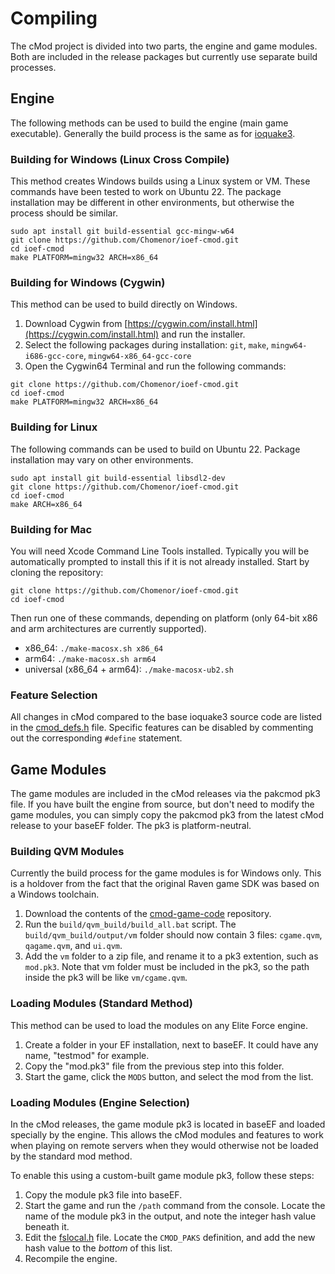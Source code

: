 # Compiling

The cMod project is divided into two parts, the engine and game modules. Both are included in the release packages but currently use separate build processes.

## Engine

The following methods can be used to build the engine (main game executable). Generally the build process is the same as for [ioquake3](https://ioquake3.org/help/building-ioquake3/).

### Building for Windows (Linux Cross Compile)

This method creates Windows builds using a Linux system or VM. These commands have been tested to work on Ubuntu 22. The package installation may be different in other environments, but otherwise the process should be similar.

```
sudo apt install git build-essential gcc-mingw-w64
git clone https://github.com/Chomenor/ioef-cmod.git
cd ioef-cmod
make PLATFORM=mingw32 ARCH=x86_64
```

### Building for Windows (Cygwin)

This method can be used to build directly on Windows.

1) Download Cygwin from [https://cygwin.com/install.html](https://cygwin.com/install.html) and run the installer.
2) Select the following packages during installation: ```git```, ```make```, ```mingw64-i686-gcc-core```, ```mingw64-x86_64-gcc-core```
3) Open the Cygwin64 Terminal and run the following commands:

```
git clone https://github.com/Chomenor/ioef-cmod.git
cd ioef-cmod
make PLATFORM=mingw32 ARCH=x86_64
```

### Building for Linux

The following commands can be used to build on Ubuntu 22. Package installation may vary on other environments.

```
sudo apt install git build-essential libsdl2-dev
git clone https://github.com/Chomenor/ioef-cmod.git
cd ioef-cmod
make ARCH=x86_64
```

### Building for Mac

You will need Xcode Command Line Tools installed. Typically you will be automatically prompted to install this if it is not already installed. Start by cloning the repository:

```
git clone https://github.com/Chomenor/ioef-cmod.git
cd ioef-cmod
```

Then run one of these commands, depending on platform (only 64-bit x86 and arm architectures are currently supported).

- x86_64: ```./make-macosx.sh x86_64```
- arm64: ```./make-macosx.sh arm64```
- universal (x86_64 + arm64): ```./make-macosx-ub2.sh```

### Feature Selection

All changes in cMod compared to the base ioquake3 source code are listed in the [cmod_defs.h](https://github.com/Chomenor/ioef-cmod/blob/master/code/cmod/cmod_defs.h) file. Specific features can be disabled by commenting out the corresponding ```#define``` statement.

## Game Modules

The game modules are included in the cMod releases via the pakcmod pk3 file. If you have built the engine from source, but don't need to modify the game modules, you can simply copy the pakcmod pk3 from the latest cMod release to your baseEF folder. The pk3 is platform-neutral.

### Building QVM Modules

Currently the build process for the game modules is for Windows only. This is a holdover from the fact that the original Raven game SDK was based on a Windows toolchain.

1) Download the contents of the [cmod-game-code](https://github.com/Chomenor/cmod-game-code) repository.
2) Run the ```build/qvm_build/build_all.bat``` script. The ```build/qvm_build/output/vm``` folder should now contain 3 files: ```cgame.qvm```, ```qagame.qvm```, and ```ui.qvm```.
3) Add the ```vm``` folder to a zip file, and rename it to a pk3 extention, such as ```mod.pk3```. Note that vm folder must be included in the pk3, so the path inside the pk3 will be like ```vm/cgame.qvm```.

### Loading Modules (Standard Method)

This method can be used to load the modules on any Elite Force engine.

1) Create a folder in your EF installation, next to baseEF. It could have any name, "testmod" for example.
2) Copy the "mod.pk3" file from the previous step into this folder.
3) Start the game, click the ```MODS``` button, and select the mod from the list.

### Loading Modules (Engine Selection)

In the cMod releases, the game module pk3 is located in baseEF and loaded specially by the engine. This allows the cMod modules and features to work when playing on remote servers when they would otherwise not be loaded by the standard mod method.

To enable this using a custom-built game module pk3, follow these steps:

1) Copy the module pk3 file into baseEF.
2) Start the game and run the ```/path``` command from the console. Locate the name of the module pk3 in the output, and note the integer hash value beneath it.
3) Edit the [fslocal.h](https://github.com/Chomenor/ioef-cmod/blob/master/code/filesystem/fslocal.h) file. Locate the ```CMOD_PAKS``` definition, and add the new hash value to the *bottom* of this list.
4) Recompile the engine.
